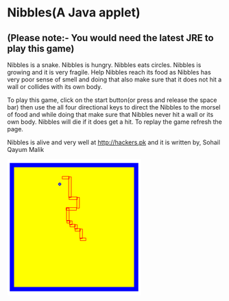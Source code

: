 Nibbles(A Java applet)
======================

(Please note:- You would need the latest JRE to play this game) 
-------------------------------------------------------------------

Nibbles is a snake. Nibbles is hungry. Nibbles eats circles. Nibbles is growing and it is very fragile. Help Nibbles reach its food as Nibbles has very poor sense of smell and doing that also make sure that it does not hit a wall or collides with its own body.

To play this game, click on the start button(or press and release the space bar) then use the all four directional keys to direct the Nibbles to the morsel of food and while doing that make sure that Nibbles never hit a wall or its own body. Nibbles will die if it does get a hit. To replay the game refresh the page.

Nibbles is alive and very well at http://hackers.pk and it is written by, Sohail Qayum Malik

![Screenshot of Nibbles](screenshot.png)

